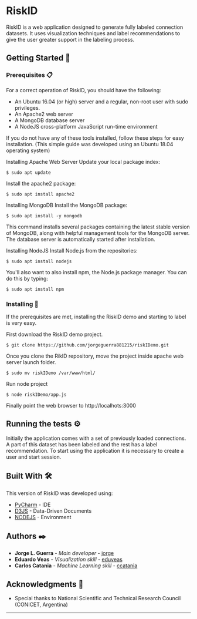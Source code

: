 # RiskID

RiskID is a web application designed to generate fully labeled connection datasets. It uses visualization techniques and label recommendations to give the user greater support in the labeling process.
## Getting Started 🚀

### Prerequisites 📋
For a correct operation of RiskID, you should have the following:
 - An Ubuntu 16.04 (or high) server and a regular, non-root user with sudo privileges.
 - An Apache2 web server
 - A MongoDB database server
 - A NodeJS cross-platform JavaScript run-time environment

If you do not have any of these tools installed, follow these steps for easy installation. (This simple guide was developed using an Ubuntu 18.04 operating system)

Installing Apache Web Server
Update your local package index:
```
$ sudo apt update
```
Install the apache2 package:
```
$ sudo apt install apache2
```

Installing MongoDB
Install the MongoDB package:
```
$ sudo apt install -y mongodb
```
This command installs several packages containing the latest stable version of MongoDB, along with helpful management tools for the MongoDB server. The database server is automatically started after installation.

Installing NodeJS
Install Node.js from the repositories:
```
$ sudo apt install nodejs
```
You'll also want to also install npm, the Node.js package manager. You can do this by typing:
```
$ sudo apt install npm
```


### Installing 🔧

If the prerequisites are met, installing the RiskID demo and starting to label is very easy.

First download the RiskID demo project.
```
$ git clone https://github.com/jorgeguerra881215/riskIDemo.git
```

Once you clone the RikID repository, move the project inside apache web server launch folder.
```
$ sudo mv riskIDemo /var/www/html/
```

Run node project
```
$ node riskIDemo/app.js
```

Finally point the web browser to http://localhots:3000


## Running the tests ⚙️

Initially the application comes with a set of previously loaded connections. A part of this dataset has been labeled and the rest has a label recommendation. To start using the application it is necessary to create a user and start session.


## Built With 🛠️

This version of RiskID was developed using:
* [PyCharm](https://www.jetbrains.com/pycharm/) - IDE
* [D3JS](https://d3js.org/) -  Data-Driven Documents
* [NODEJS](https://nodejs.org/) - Environment


## Authors ✒️

* **Jorge L. Guerra** - *Main developer* - [jorge](https://github.com/jorgeguerra881215)
* **Eduardo Veas** - *Visualization skill* - [eduveas]()
* **Carlos Catania** - *Machine Learning skill* - [ccatania]()


## Acknowledgments 🎁

* Special thanks to National Scientific and Technical Research Council (CONICET, Argentina)

---
